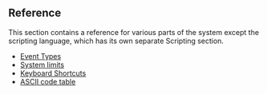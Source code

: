 ## Reference

This section contains a reference for various parts of the system except
the scripting language, which has its own separate Scripting section.

- [Event Types](EventTypes)
- [System limits](SystemLimits)
- [Keyboard Shortcuts](KeyboardShortcuts)
- [ASCII code table](ASCIIcodes)


